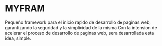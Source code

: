 # MYFRAM
Pequeño framework para el inicio rapido de desarrollo de paginas web, garantizando la seguridad y la simplicidad de la misma
Con la intension de acelerar el proceso de desarrollo de paginas web, sera desarrollada esta idea, simple.

